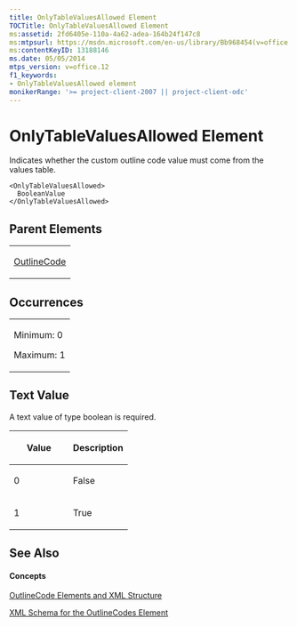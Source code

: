 ```yaml
---
title: OnlyTableValuesAllowed Element
TOCTitle: OnlyTableValuesAllowed Element
ms:assetid: 2fd6405e-110a-4a62-adea-164b24f147c8
ms:mtpsurl: https://msdn.microsoft.com/en-us/library/Bb968454(v=office.12)
ms:contentKeyID: 13188146
ms.date: 05/05/2014
mtps_version: v=office.12
f1_keywords:
- OnlyTableValuesAllowed element
monikerRange: '>= project-client-2007 || project-client-odc'
---
```


# OnlyTableValuesAllowed Element




Indicates whether the custom outline code value must come from the values table.

    <OnlyTableValuesAllowed>
      BooleanValue
    </OnlyTableValuesAllowed>

## Parent Elements

<table>
<colgroup>
<col style="width: 100%" />
</colgroup>
<tbody>
<tr class="odd">
<td><p><a href="outlinecode-element.md">OutlineCode</a></p></td>
</tr>
</tbody>
</table>

## Occurrences

<table>
<colgroup>
<col style="width: 100%" />
</colgroup>
<tbody>
<tr class="odd">
<td><p>Minimum: 0</p>
<p>Maximum: 1</p></td>
</tr>
</tbody>
</table>

## Text Value

A text value of type boolean is required.

<table>
<colgroup>
<col style="width: 50%" />
<col style="width: 50%" />
</colgroup>
<thead>
<tr class="header">
<th><p>Value</p></th>
<th><p>Description</p></th>
</tr>
</thead>
<tbody>
<tr class="odd">
<td><p>0</p></td>
<td><p>False</p></td>
</tr>
<tr class="even">
<td><p>1</p></td>
<td><p>True</p></td>
</tr>
</tbody>
</table>

## See Also

#### Concepts

[OutlineCode Elements and XML Structure](outlinecode-elements-and-xml-structure.md)

[XML Schema for the OutlineCodes Element](xml-schema-for-the-outlinecodes-element.md)

